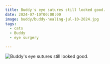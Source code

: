 ```yaml
---
title: Buddy's eye sutures still looked good.
date: 2024-07-10T00:00:00
image: buddy/buddy-healing-jul-10-2024.jpg
tags:
  - cats
  - Buddy
  - eye surgery

---
```


![Buddy's eye sutures still looked good.](/static/img/buddy/buddy-healing-edited-jul-10-2024.jpg)
